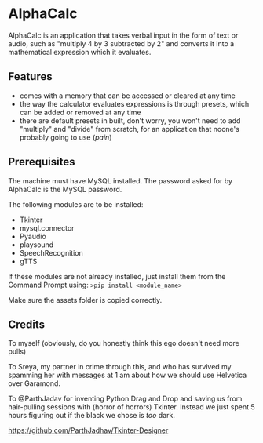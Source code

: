 # AlphaCalc
AlphaCalc is an application that takes verbal input in the form of text or audio, such as "multiply 4 by 3 subtracted by 2" and converts it into a mathematical expression which it evaluates.

Features
-------------
- comes with a memory that can be accessed or cleared at any time
- the way the calculator evaluates expressions is through presets, which can be added or removed at any time
- there are default presets in built, don't worry, you won't need to add "multiply" and "divide" from scratch, for an application that noone's probably going to use (_pain_)

Prerequisites
-------------
The machine must have MySQL installed. The password asked for by AlphaCalc is the MySQL password.

The following modules are to be installed:
- Tkinter
- mysql.connector
- Pyaudio
- playsound
- SpeechRecognition
- gTTS

If these modules are not already installed, just install them from the Command Prompt using:
```>pip install <module_name>```

Make sure the assets folder is copied correctly.

Credits
--------
To myself (obviously, do you honestly think this ego doesn't need more pulls)

To Sreya, my partner in crime through this, and who has survived my spamming her with messages at 1 am about how we should use Helvetica over Garamond.

To @ParthJadav for inventing Python Drag and Drop and saving us from hair-pulling sessions with (horror of horrors) Tkinter. Instead we just spent 5 hours figuring out if the black we chose is _too_ dark.

https://github.com/ParthJadhav/Tkinter-Designer
